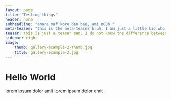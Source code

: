 ```yaml
---
layout: page
title: "Testing things"
header: none
subheadline: "amare maf kore den bae, ami n00b."
meta-teaser: "this is the meta-teaser bruh, I am just a little kid who has no idea about anything."
teaser: this is just a teaser man. I do not know the difference between teaser and meta-teaser. I have to find them out. 
sidebar: right
image:
    thumb: gallery-example-2-thumb.jpg
    title: gallery-example-2.jpg
---
```



# Hello World 
lorem  ipsum dolor amit lorem ipsum dolor emit 